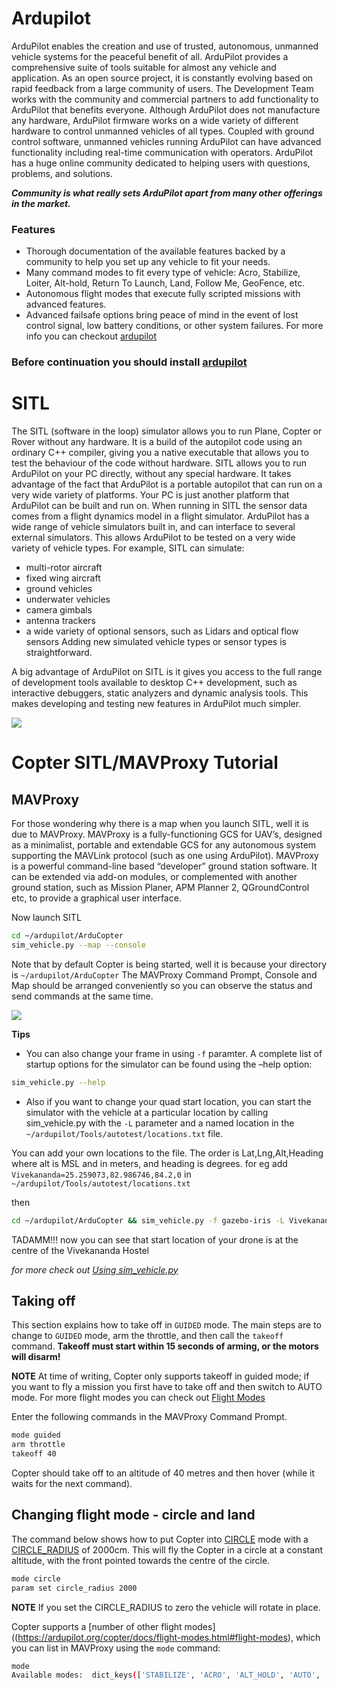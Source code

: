 
# Ardupilot 
ArduPilot enables the creation and use of trusted, autonomous, unmanned vehicle systems for the peaceful benefit of all. ArduPilot provides a comprehensive suite of tools suitable for almost any vehicle and application. As an open source project, it is constantly evolving based on rapid feedback from a large community of users. The Development Team works with the community and commercial partners to add functionality to ArduPilot that benefits everyone. Although ArduPilot does not manufacture any hardware, ArduPilot firmware works on a wide variety of different hardware to control unmanned vehicles of all types. Coupled with ground control software, unmanned vehicles running ArduPilot can have advanced functionality including real-time communication with operators. ArduPilot has a huge online community dedicated to helping users with questions, problems, and solutions.

_**Community is what really sets ArduPilot apart from many other offerings in the market.**_

### Features
- Thorough documentation of the available features backed by a community to help you set up any vehicle to fit your needs.
- Many command modes to fit every type of vehicle: Acro, Stabilize, Loiter, Alt-hold, Return To Launch, Land, Follow Me, GeoFence, etc.
- Autonomous flight modes that execute fully scripted missions with advanced features.
- Advanced failsafe options bring peace of mind in the event of lost control signal, low battery conditions, or other system failures.
  For more info you can checkout [ardupilot](https://ardupilot.org/ardupilot/)

### Before continuation you should install [ardupilot](https://github.com/Bhaveshmeghwal21/AMC_Summer_Camp-2024/blob/main/Intermediate/ROS/Ardupilot-installation.md)



# SITL
The SITL (software in the loop) simulator allows you to run Plane, Copter or Rover without any hardware. It is a build of the autopilot code using an ordinary C++ compiler, giving you a native executable that allows you to test the behaviour of the code without hardware.
SITL allows you to run ArduPilot on your PC directly, without any special hardware. It takes advantage of the fact that ArduPilot is a portable autopilot that can run on a very wide variety of platforms. Your PC is just another platform that ArduPilot can be built and run on.
When running in SITL the sensor data comes from a flight dynamics model in a flight simulator. ArduPilot has a wide range of vehicle simulators built in, and can interface to several external simulators. This allows ArduPilot to be tested on a very wide variety of vehicle types. For example, SITL can simulate:
- multi-rotor aircraft
- fixed wing aircraft
- ground vehicles
- underwater vehicles
- camera gimbals
- antenna trackers
- a wide variety of optional sensors, such as Lidars and optical flow sensors
Adding new simulated vehicle types or sensor types is straightforward.

A big advantage of ArduPilot on SITL is it gives you access to the full range of development tools available to desktop C++ development, such as interactive debuggers, static analyzers and dynamic analysis tools. This makes developing and testing new features in ArduPilot much simpler.

![](https://ardupilot.org/dev/_images/ArdupilotSoftwareintheLoopSITL.jpg)

# Copter SITL/MAVProxy Tutorial
## MAVProxy
For those wondering why there is a map when you launch SITL, well it is due to MAVProxy.
MAVProxy is a fully-functioning GCS for UAV’s, designed as a minimalist, portable and extendable GCS for any autonomous system supporting the MAVLink protocol (such as one using ArduPilot). MAVProxy is a powerful command-line based “developer” ground station software. It can be extended via add-on modules, or complemented with another ground station, such as Mission Planer, APM Planner 2, QGroundControl etc, to provide a graphical user interface.

Now launch SITL
```bash
cd ~/ardupilot/ArduCopter
sim_vehicle.py --map --console
```
Note that by default Copter is being started, well it is because your directory is ```~/ardupilot/ArduCopter``` 
The MAVProxy Command Prompt, Console and Map should be arranged conveniently so you can observe the status and send commands at the same time.

![](https://ardupilot.org/dev/_images/mavproxy_sitl_console_and_map.jpg)


**Tips**
- You can also change your frame in using ```-f``` paramter. A complete list of startup options for the simulator can be found using the –help option:
```bash
sim_vehicle.py --help
```
- Also if you want to change your quad start location, you can start the simulator with the vehicle at a particular location by calling sim_vehicle.py with the ```-L``` parameter and a named location in the ```~/ardupilot/Tools/autotest/locations.txt``` file.

You can add your own locations to the file. The order is Lat,Lng,Alt,Heading where alt is MSL and in meters, and heading is degrees.
for eg add ```Vivekananda=25.259073,82.986746,84.2,0``` in ```~/ardupilot/Tools/autotest/locations.txt```

then
```bash
cd ~/ardupilot/ArduCopter && sim_vehicle.py -f gazebo-iris -L Vivekananda --console --map
```

TADAMM!!! now you can see that start location of your drone is at the centre of the Vivekananda Hostel 

_for more check out [Using sim_vehicle.py](https://ardupilot.org/dev/docs/using-sitl-for-ardupilot-testing.html#using-sim-vehicle-py)_

## Taking off
This section explains how to take off in ```GUIDED``` mode. The main steps are to change to ```GUIDED``` mode, arm the throttle, and then call the ```takeoff``` command. **Takeoff must start within 15 seconds of arming, or the motors will disarm!**

**NOTE** At time of writing, Copter only supports takeoff in guided mode; if you want to fly a mission you first have to take off and then switch to AUTO mode. For more flight modes you can check out [Flight Modes](https://ardupilot.org/copter/docs/flight-modes.html)

Enter the following commands in the MAVProxy Command Prompt.
```bash
mode guided
arm throttle
takeoff 40
```
Copter should take off to an altitude of 40 metres and then hover (while it waits for the next command).

## Changing flight mode - circle and land
The command below shows how to put Copter into [CIRCLE](https://ardupilot.org/copter/docs/circle-mode.html#circle-mode) mode with a [CIRCLE_RADIUS](https://ardupilot.org/copter/docs/parameters.html#circle-radius) of 2000cm. This will fly the Copter in a circle at a constant altitude, with the front pointed towards the centre of the circle.

```bash
mode circle
param set circle_radius 2000
```

**NOTE** If you set the CIRCLE_RADIUS to zero the vehicle will rotate in place.

Copter supports a [number of other flight modes]((https://ardupilot.org/copter/docs/flight-modes.html#flight-modes), which you can list in MAVProxy using the ```mode``` command:
```bash
mode
Available modes:  dict_keys(['STABILIZE', 'ACRO', 'ALT_HOLD', 'AUTO', 'GUIDED', 'LOITER', 'RTL', 'CIRCLE', 'POSITION', 'LAND', 'OF_LOITER', 'DRIFT', 'SPORT', 'FLIP', 'AUTOTUNE', 'POSHOLD', 'BRAKE', 'THROW', 'AVOID_ADSB', 'GUIDED_NOGPS', 'SMART_RTL', 'FLOWHOLD', 'FOLLOW', 'ZIGZAG', 'SYSTEMID', 'AUTOROTATE', 'AUTO_RTL'])
```





